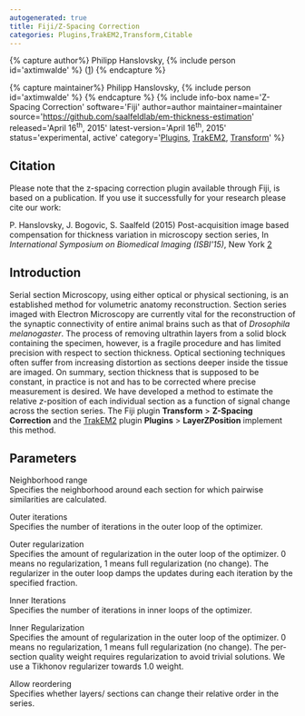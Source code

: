 ```yaml
---
autogenerated: true
title: Fiji/Z-Spacing Correction
categories: Plugins,TrakEM2,Transform,Citable
---
```



{% capture author%}
Philipp Hanslovsky, {% include person id='axtimwalde' %} ([1](mailto:saalfelds@janelia.hhmi.org))
{% endcapture %}

{% capture maintainer%}
Philipp Hanslovsky, {% include person id='axtimwalde' %}
{% endcapture %}
{% include info-box name='Z-Spacing Correction' software='Fiji' author=author maintainer=maintainer source='https://github.com/saalfeldlab/em-thickness-estimation' released='April 16<sup>th</sup>, 2015' latest-version='April 16<sup>th</sup>, 2015' status='experimental, active' category='[Plugins](Category_Plugins), [TrakEM2](Category_TrakEM2), [Transform](Category_Transform)' %}

## Citation

Please note that the z-spacing correction plugin available through Fiji, is based on a publication. If you use it successfully for your research please cite our work:

P. Hanslovsky, J. Bogovic, S. Saalfeld (2015) Post-acquisition image based compensation for thickness variation in microscopy section series, In *International Symposium on Biomedical Imaging (ISBI'15)*, New York [2](http://arxiv.org/abs/1411.6970)

## Introduction

Serial section Microscopy, using either optical or physical sectioning, is an established method for volumetric anatomy reconstruction. Section series imaged with Electron Microscopy are currently vital for the reconstruction of the synaptic connectivity of entire animal brains such as that of *Drosophila melanogaster*. The process of removing ultrathin layers from a solid block containing the specimen, however, is a fragile procedure and has limited precision with respect to section thickness. Optical sectioning techniques often suffer from increasing distortion as sections deeper inside the tissue are imaged. On summary, section thickness that is supposed to be constant, in practice is not and has to be corrected where precise measurement is desired. We have developed a method to estimate the relative *z*-position of each individual section as a function of signal change across the section series. The Fiji plugin **Transform** &gt; **Z-Spacing Correction** and the [TrakEM2](/plugins/trakem2) plugin **Plugins** &gt; **LayerZPosition** implement this method.

## Parameters

Neighborhood range  
Specifies the neighborhood around each section for which pairwise similarities are calculated.

Outer iterations  
Specifies the number of iterations in the outer loop of the optimizer.

Outer regularization  
Specifies the amount of regularization in the outer loop of the optimizer. 0 means no regularization, 1 means full regularization (no change). The regularizer in the outer loop damps the updates during each iteration by the specified fraction.

Inner Iterations  
Specifies the number of iterations in inner loops of the optimizer.

Inner Regularization  
Specifies the amount of regularization in the outer loop of the optimizer. 0 means no regularization, 1 means full regularization (no change). The per-section quality weight requires regularization to avoid trivial solutions. We use a Tikhonov regularizer towards 1.0 weight.

Allow reordering  
Specifies whether layers/ sections can change their relative order in the series.

   
